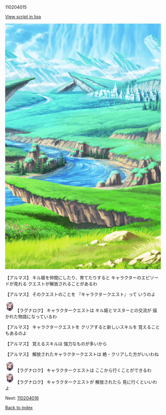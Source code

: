 110204015

[View script in lisp](../scripts/110204015.txt)

![plain.png](../images/backgrounds/plain.png)

【アルマス】
キル姫を仲間にしたり、育てたりすると
キャラクターのエピソードが見れる
クエストが解放されることがあるわ

【アルマス】
そのクエストのことを
『キャラクタークエスト』って
いうのよ

<img src="../images/units/103611.png" alt="103611.png" height="34"/>
【ラグナロク】
キャラクタークエストは
キル姫とマスターとの交流が
描かれた物語になっているわ

【アルマス】
キャラクタークエストを
クリアすると新しいスキルを
覚えることもあるのよ

【アルマス】
覚えるスキルは
強力なものが多いから

【アルマス】
解放されたキャラクタークエストは
絶・クリアした方がいいわね

<img src="../images/units/103611.png" alt="103611.png" height="34"/>
【ラグナロク】
キャラクタークエストは
ここから行くことができるわ

<img src="../images/units/103611.png" alt="103611.png" height="34"/>
【ラグナロク】
キャラクタークエストが
解放されたら
見に行くといいわよ

Next: [110204016](110204016.md)

[Back to index](index.md)
